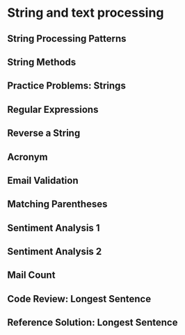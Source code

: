 # String and text processing

## 	String Processing Patterns
## String Methods
## Practice Problems: Strings
## Regular Expressions

## Reverse a String
## Acronym
## Email Validation
## Matching Parentheses
## Sentiment Analysis 1
## Sentiment Analysis 2
## Mail Count
## Code Review: Longest Sentence
## Reference Solution: Longest Sentence